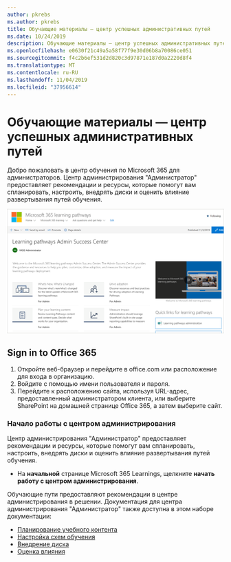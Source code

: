 ```yaml
---
author: pkrebs
ms.author: pkrebs
title: Обучающие материалы — центр успешных административных путей
ms.date: 10/24/2019
description: Обучающие материалы — центр успешных административных путей
ms.openlocfilehash: e0630f21c49a5a58f77f9e30d06b8a70086ce051
ms.sourcegitcommit: f4c2b6ef531d2d820c3d97871e187d0a2220d8f4
ms.translationtype: MT
ms.contentlocale: ru-RU
ms.lasthandoff: 11/04/2019
ms.locfileid: "37956614"
---
```

# <a name="learning-pathways-admin-success-center"></a>Обучающие материалы — центр успешных административных путей

Добро пожаловать в центр обучения по Microsoft 365 для администраторов. Центр администрирования "Администратор" предоставляет рекомендации и ресурсы, которые помогут вам спланировать, настроить, внедрять диски и оценить влияние развертывания путей обучения.

![кг-сукцессцентер. png](media/cg-successcenter.png)

## <a name="sign-in-to-office-365"></a>Sign in to Office 365 

1.  Откройте веб-браузер и перейдите в office.com или расположение для входа в организацию. 
2.  Войдите с помощью имени пользователя и пароля.
3.  Перейдите к расположению сайта, используя URL-адрес, предоставленный администратором клиента, или выберите SharePoint на домашней странице Office 365, а затем выберите сайт. 

### <a name="get-started-with-the-admin-success-center"></a>Начало работы с центром администрирования

Центр администрирования "Администратор" предоставляет рекомендации и ресурсы, которые помогут вам спланировать, настроить, внедрять диски и оценить влияние развертывания путей обучения. 

- На **начальной** странице Microsoft 365 Learnings, щелкните **начать работу с центром администрирования**.

Обучающие пути предоставляют рекомендации в центре администрирования в решении. Документация для центра администрирования "Администратор" также доступна в этом наборе документации: 

- [Планирование учебного контента](custom_plancontent.md)
- [Настройка схем обучения](custom_overview.md)
- [Внедрение диска](driveadoption.md)
- [Оценка влияния](custom_measureimpact.md)

